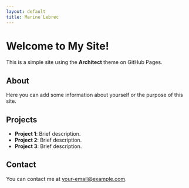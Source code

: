 ```yaml
---
layout: default
title: Marine Lebrec
---
```


# Welcome to My Site!

This is a simple site using the **Architect** theme on GitHub Pages.

## About
Here you can add some information about yourself or the purpose of this site.

## Projects
- **Project 1**: Brief description.
- **Project 2**: Brief description.
- **Project 3**: Brief description.

## Contact
You can contact me at [your-email@example.com](mailto:your-email@example.com).
